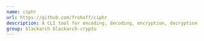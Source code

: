 ```yaml
---
name: ciphr
url: https://github.com/frohoff/ciphr
description: A CLI tool for encoding, decoding, encryption, decryption, and hashing streams of data.
group: blackarch blackarch-crypto
---
```

